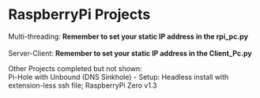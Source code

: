 # RaspberryPi Projects

Multi-threading: **Remember to set your static IP address in the rpi_pc.py** </br></br>
Server-Client: **Remember to set your static IP address in the Client_Pc.py** <br/>

Other Projects completed but not shown: <br/>
Pi-Hole with Unbound (DNS Sinkhole) - Setup: Headless install with extension-less ssh file; RaspberryPi Zero v1.3
